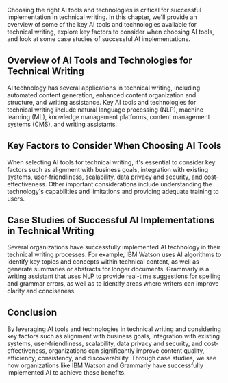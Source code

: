 
Choosing the right AI tools and technologies is critical for successful implementation in technical writing. In this chapter, we'll provide an overview of some of the key AI tools and technologies available for technical writing, explore key factors to consider when choosing AI tools, and look at some case studies of successful AI implementations.

Overview of AI Tools and Technologies for Technical Writing
-----------------------------------------------------------

AI technology has several applications in technical writing, including automated content generation, enhanced content organization and structure, and writing assistance. Key AI tools and technologies for technical writing include natural language processing (NLP), machine learning (ML), knowledge management platforms, content management systems (CMS), and writing assistants.

Key Factors to Consider When Choosing AI Tools
----------------------------------------------

When selecting AI tools for technical writing, it's essential to consider key factors such as alignment with business goals, integration with existing systems, user-friendliness, scalability, data privacy and security, and cost-effectiveness. Other important considerations include understanding the technology's capabilities and limitations and providing adequate training to users.

Case Studies of Successful AI Implementations in Technical Writing
------------------------------------------------------------------

Several organizations have successfully implemented AI technology in their technical writing processes. For example, IBM Watson uses AI algorithms to identify key topics and concepts within technical content, as well as generate summaries or abstracts for longer documents. Grammarly is a writing assistant that uses NLP to provide real-time suggestions for spelling and grammar errors, as well as to identify areas where writers can improve clarity and conciseness.

Conclusion
----------

By leveraging AI tools and technologies in technical writing and considering key factors such as alignment with business goals, integration with existing systems, user-friendliness, scalability, data privacy and security, and cost-effectiveness, organizations can significantly improve content quality, efficiency, consistency, and discoverability. Through case studies, we see how organizations like IBM Watson and Grammarly have successfully implemented AI to achieve these benefits.
